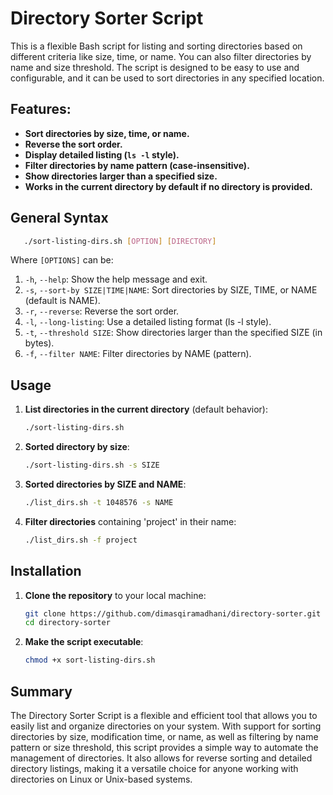 # Directory Sorter Script

This is a flexible Bash script for listing and sorting directories based on different criteria like size, time, or name. You can also filter directories by name and size threshold. The script is designed to be easy to use and configurable, and it can be used to sort directories in any specified location.

## Features:
- **Sort directories by size, time, or name.**
- **Reverse the sort order.**
- **Display detailed listing (`ls -l` style).**
- **Filter directories by name pattern (case-insensitive).**
- **Show directories larger than a specified size.**
- **Works in the current directory by default if no directory is provided.**

## General Syntax
```bash
   ./sort-listing-dirs.sh [OPTION] [DIRECTORY]
```
Where `[OPTIONS]` can be:
1. `-h`, `--help`: Show the help message and exit.
2. `-s`, `--sort-by SIZE|TIME|NAME`: Sort directories by SIZE, TIME, or NAME (default is NAME).
3. `-r`, `--reverse`: Reverse the sort order.
4. `-l`, `--long-listing`: Use a detailed listing format (ls -l style).
5. `-t`, `--threshold SIZE`: Show directories larger than the specified SIZE (in bytes).
6. `-f`, `--filter NAME`: Filter directories by NAME (pattern).

## Usage

1. **List directories in the current directory** (default behavior):
   ```bash
   ./sort-listing-dirs.sh

2. **Sorted directory by size**:
   ```bash
   ./sort-listing-dirs.sh -s SIZE

3. **Sorted directories by SIZE and NAME**:
   ```bash
   ./list_dirs.sh -t 1048576 -s NAME

4. **Filter directories** containing 'project' in their name:
   ```bash
   ./list_dirs.sh -f project
   
## Installation

1. **Clone the repository** to your local machine:
   ```bash
   git clone https://github.com/dimasqiramadhani/directory-sorter.git
   cd directory-sorter

2. **Make the script executable**:
   ```bash
   chmod +x sort-listing-dirs.sh

## Summary

The Directory Sorter Script is a flexible and efficient tool that allows you to easily list and organize directories on your system. With support for sorting directories by size, modification time, or name, as well as filtering by name pattern or size threshold, this script provides a simple way to automate the management of directories. It also allows for reverse sorting and detailed directory listings, making it a versatile choice for anyone working with directories on Linux or Unix-based systems.
